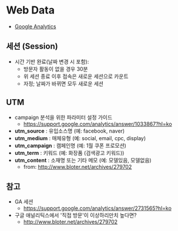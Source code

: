 # Web Data
* [Google Analytics](https://www.google.com/analytics/)

## 세션 (Session)
* 시간 기반 완료(날짜 변경 시 포함):
  * 방문자 활동이 없을 경우 30분
  * 위 세션 종료 이후 접속은 새로운 세션으로 카운트
  * 자정; 날짜가 바뀌면 모두 새로운 세션

## UTM
* campaign 분석을 위한 파라미터 설정 가이드
  * https://support.google.com/analytics/answer/1033867?hl=ko
* **utm_source** : 유입소스명 (예: facebook, naver)
* **utm_medium** : 매체유형 (예: social, email, cpc, display)
* **utm_campaign** : 캠페인명 (예: 1월 쿠폰 프로모션)
* **utm_term** : 키워드 (예: 화장품 (검색광고 키워드))
* **utm_content** : 소재명 또는 기타 메모 (예: 모델있음, 모델없음)
  * from: http://www.bloter.net/archives/279702


## 참고
* GA 세션
  * https://support.google.com/analytics/answer/2731565?hl=ko
* 구글 애널리틱스에서 '직접 방문'이 이상하리만치 높다면?
  * http://www.bloter.net/archives/279702

